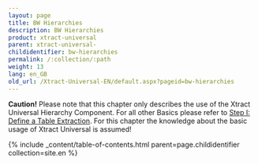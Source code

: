 ```yaml
---
layout: page
title: BW Hierarchies
description: BW Hierarchies
product: xtract-universal
parent: xtract-universal-
childidentifier: bw-hierarchies
permalink: /:collection/:path
weight: 13
lang: en_GB
old_url: /Xtract-Universal-EN/default.aspx?pageid=bw-hierarchies
---
```


**Caution!** Please note that this chapter only describes the use of the Xtract Universal Hierarchy Component. For all other Basics please refer to [Step I: Define a Table Extraction](). For this chapter the knowledge about the basic usage of Xtract Universal is assumed!  

{% include _content/table-of-contents.html parent=page.childidentifier collection=site.en %}